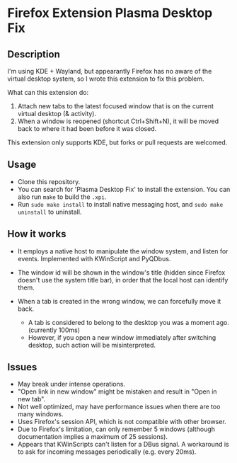 # Firefox Extension Plasma Desktop Fix

## Description

I'm using KDE + Wayland, but appearantly Firefox has no aware of the virtual desktop system, so I wrote this extension to fix this problem.

What can this extension do:
1. Attach new tabs to the latest focused window that is on the current virtual desktop (& activity).
2. When a window is reopened (shortcut Ctrl+Shift+N), it will be moved back to where it had been before it was closed.

This extension only supports KDE, but forks or pull requests are welcomed.

## Usage

- Clone this repository.
- You can search for 'Plasma Desktop Fix' to install the extension. You can also run `make` to build the `.xpi`.
- Run `sudo make install` to install native messaging host, and `sudo make uninstall` to uninstall.

## How it works

- It employs a native host to manipulate the window system, and listen for events. Implemented with KWinScript and PyQDbus.
- The window id will be shown in the window's title (hidden since Firefox doesn't use the system title bar), in order that the local host can identify them.

- When a tab is created in the wrong window, we can forcefully move it back.
  - A tab is considered to belong to the desktop you was a moment ago. (currently 100ms)
  - However, if you open a new window immediately after switching desktop, such action will be misinterpreted.

## Issues

- May break under intense operations.
- "Open link in new window" might be mistaken and result in "Open in new tab".
- Not well optimized, may have performance issues when there are too many windows.
- Uses Firefox's session API, which is not compatible with other browser.
- Due to Firefox's limitation, can only remember 5 windows (although documentation implies a maximum of 25 sessions).
- Appears that KWinScripts can't listen for a DBus signal. A workaround is to ask for incoming messages periodically (e.g. every 20ms).
